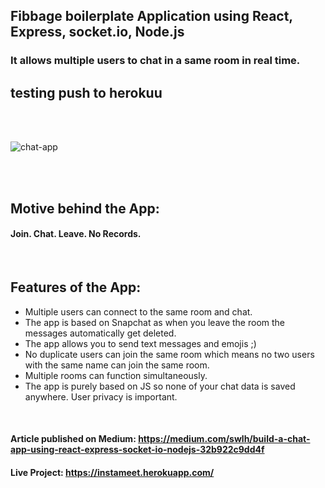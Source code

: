 ## Fibbage boilerplate Application using React, Express, socket.io, Node.js
### It allows multiple users to chat in a same room in real time.

## testing push to herokuu

<br></br>

![chat-app](https://user-images.githubusercontent.com/31348093/91637318-46c18a80-ea25-11ea-9acf-fbda18a529be.png)

<br></br>

## Motive behind the App:
#### Join. Chat. Leave. No Records.

<br />

## Features of the App:
<ul>
    <li>Multiple users can connect to the same room and chat.</li>
    <li>The app is based on Snapchat as when you leave the room the messages automatically get deleted.</li>
    <li>The app allows you to send text messages and emojis ;)</li>
    <li>No duplicate users can join the same room which means no two users with the same name can join the same room.</li>
    <li>Multiple rooms can function simultaneously.
    <li>The app is purely based on JS so none of your chat data is saved anywhere. User privacy is important.</li>
</ul>

<br />

#### Article published on Medium: https://medium.com/swlh/build-a-chat-app-using-react-express-socket-io-nodejs-32b922c9dd4f
#### Live Project: https://instameet.herokuapp.com/
